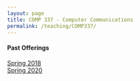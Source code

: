 ```yaml
---
layout: page
title: COMP 337 - Computer Communications
permalink: /teaching/COMP337/
---
```


#### Past Offerings

[Spring 2018](/teaching/COMP337/sp18/)<br>
[Spring 2020](/teaching/COMP337/sp20/)<br>
